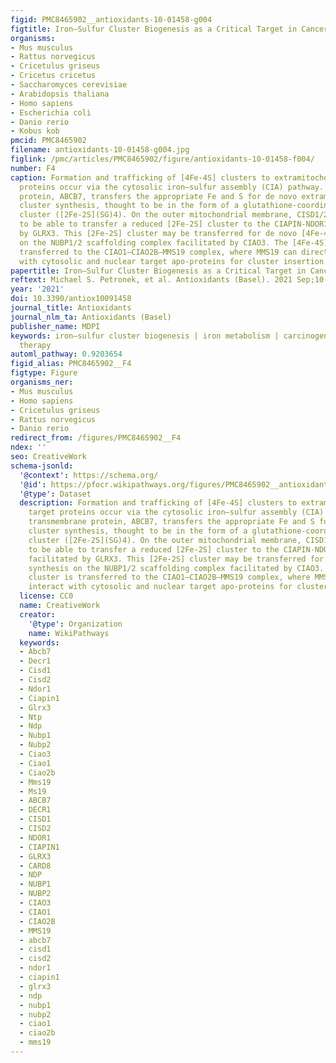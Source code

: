 ```yaml
---
figid: PMC8465902__antioxidants-10-01458-g004
figtitle: Iron–Sulfur Cluster Biogenesis as a Critical Target in Cancer
organisms:
- Mus musculus
- Rattus norvegicus
- Cricetulus griseus
- Cricetus cricetus
- Saccharomyces cerevisiae
- Arabidopsis thaliana
- Homo sapiens
- Escherichia coli
- Danio rerio
- Kobus kob
pmcid: PMC8465902
filename: antioxidants-10-01458-g004.jpg
figlink: /pmc/articles/PMC8465902/figure/antioxidants-10-01458-f004/
number: F4
caption: Formation and trafficking of [4Fe-4S] clusters to extramitochondrial target
  proteins occur via the cytosolic iron–sulfur assembly (CIA) pathway. The transmembrane
  protein, ABCB7, transfers the appropriate Fe and S for de novo extramitochondrial
  cluster synthesis, thought to be in the form of a glutathione-coordinated [2Fe-2S]
  cluster ([2Fe-2S](SG)4). On the outer mitochondrial membrane, CISD1/2 are thought
  to be able to transfer a reduced [2Fe-2S] cluster to the CIAPIN-NDOR1 complex, facilitated
  by GLRX3. This [2Fe-2S] cluster may be transferred for de novo [4Fe-4S] synthesis
  on the NUBP1/2 scaffolding complex facilitated by CIAO3. The [4Fe-4S] cluster is
  transferred to the CIAO1–CIAO2B–MMS19 complex, where MMS19 can directly interact
  with cytosolic and nuclear target apo-proteins for cluster insertion.
papertitle: Iron–Sulfur Cluster Biogenesis as a Critical Target in Cancer.
reftext: Michael S. Petronek, et al. Antioxidants (Basel). 2021 Sep;10(9):1458.
year: '2021'
doi: 10.3390/antiox10091458
journal_title: Antioxidants
journal_nlm_ta: Antioxidants (Basel)
publisher_name: MDPI
keywords: iron–sulfur cluster biogenesis | iron metabolism | carcinogenesis | cancer
  therapy
automl_pathway: 0.9203654
figid_alias: PMC8465902__F4
figtype: Figure
organisms_ner:
- Mus musculus
- Homo sapiens
- Cricetulus griseus
- Rattus norvegicus
- Danio rerio
redirect_from: /figures/PMC8465902__F4
ndex: ''
seo: CreativeWork
schema-jsonld:
  '@context': https://schema.org/
  '@id': https://pfocr.wikipathways.org/figures/PMC8465902__antioxidants-10-01458-g004.html
  '@type': Dataset
  description: Formation and trafficking of [4Fe-4S] clusters to extramitochondrial
    target proteins occur via the cytosolic iron–sulfur assembly (CIA) pathway. The
    transmembrane protein, ABCB7, transfers the appropriate Fe and S for de novo extramitochondrial
    cluster synthesis, thought to be in the form of a glutathione-coordinated [2Fe-2S]
    cluster ([2Fe-2S](SG)4). On the outer mitochondrial membrane, CISD1/2 are thought
    to be able to transfer a reduced [2Fe-2S] cluster to the CIAPIN-NDOR1 complex,
    facilitated by GLRX3. This [2Fe-2S] cluster may be transferred for de novo [4Fe-4S]
    synthesis on the NUBP1/2 scaffolding complex facilitated by CIAO3. The [4Fe-4S]
    cluster is transferred to the CIAO1–CIAO2B–MMS19 complex, where MMS19 can directly
    interact with cytosolic and nuclear target apo-proteins for cluster insertion.
  license: CC0
  name: CreativeWork
  creator:
    '@type': Organization
    name: WikiPathways
  keywords:
  - Abcb7
  - Decr1
  - Cisd1
  - Cisd2
  - Ndor1
  - Ciapin1
  - Glrx3
  - Ntp
  - Ndp
  - Nubp1
  - Nubp2
  - Ciao3
  - Ciao1
  - Ciao2b
  - Mms19
  - Ms19
  - ABCB7
  - DECR1
  - CISD1
  - CISD2
  - NDOR1
  - CIAPIN1
  - GLRX3
  - CARD8
  - NDP
  - NUBP1
  - NUBP2
  - CIAO3
  - CIAO1
  - CIAO2B
  - MMS19
  - abcb7
  - cisd1
  - cisd2
  - ndor1
  - ciapin1
  - glrx3
  - ndp
  - nubp1
  - nubp2
  - ciao1
  - ciao2b
  - mms19
---
```

